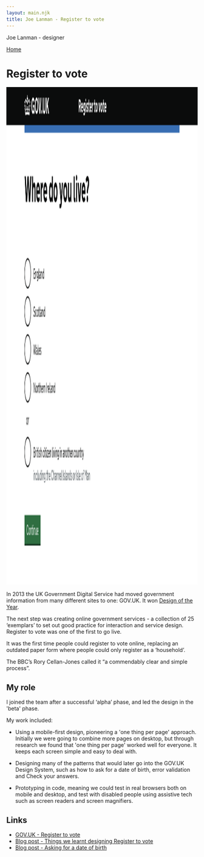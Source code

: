 ```yaml
---
layout: main.njk
title: Joe Lanman - Register to vote
---
```


Joe Lanman - designer

<div class="home-link">

  [Home](/)

</div>

# Register to vote

<img width="2368" height="1308" src="/assets/images/register-to-vote.png" alt="Screenshot. Where do you live? Radios: England, Scotland, Wales, Northern Ireland or British citizen living in another country including the Channel Islands or Isle of Man. Button Continue">

In 2013 the UK Government Digital Service had moved government information from many different sites to one: GOV.UK. It won [Design of the Year](https://www.gov.uk/government/news/govuk-wins-design-of-the-year-2013).

The next step was creating online government services - a collection of 25 ‘exemplars’ to set out good practice for interaction and service design. Register to vote was one of the first to go live.

It was the first time people could register to vote online, replacing an outdated paper form where people could only register as a ‘household’.

The BBC’s Rory Cellan-Jones called it “a commendably clear and simple process”.

## My role

I joined the team after a successful ‘alpha’ phase, and led the design in the 'beta' phase.

My work included:

 - Using a mobile-first design, pioneering a 'one thing per page' approach. Initially we were going to combine more pages on desktop, but through research we found that 'one thing per page' worked well for everyone. It keeps each screen simple and easy to deal with.

 - Designing many of the patterns that would later go into the GOV.UK Design System, such as how to ask for a date of birth, error validation and Check your answers.

 - Prototyping in code, meaning we could test in real browsers both on mobile and desktop, and test with disabled people using assistive tech such as screen readers and screen magnifiers.

## Links

  - [GOV.UK - Register to vote](https://gov.uk/register-to-vote)
  - [Blog post - Things we learnt designing Register to vote](https://designnotes.blog.gov.uk/2014/07/14/things-we-learnt-designing-register-to-vote/)
  - [Blog post - Asking for a date of birth](https://designnotes.blog.gov.uk/2013/12/05/asking-for-a-date-of-birth/)
